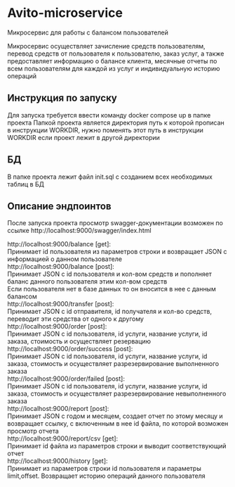 # Avito-microservice
Микросервис для работы с балансом пользователей

Микросервис осуществляет зачисление средств пользователям, перевод средств от пользователя к пользователю, заказ услуг, а также предоставляет информацию о балансе клиента, месячные отчеты по всем пользователям для каждой из услуг и индивидуальную историю операций

Инструкция по запуску
---------------------

Для запуска требуется ввести команду docker compose up в папке проекта
Папкой проекта является директория путь к которой прописан в инструкции WORKDIR, нужно поменять этот путь в инструкции WORKDIR если проект лежит в другой директории

БД
---------

В папке проекта лежит файл init.sql с созданием всех необходимых таблиц в БД

Описание эндпоинтов
---------------------

После запуска проекта просмотр swagger-документации возможен по ссылке http://localhost:9000/swagger/index.html  

http://localhost:9000/balance [get]:  
Принимает id пользователя из параметров строки и возвращает JSON с информацией о данном пользователе  
http://localhost:9000/balance [post]:  
Принимает JSON с id пользователя и кол-вом средств и пополняет баланс данного пользователя этим кол-вом средств  
                Если пользователя нет в базе данных то он вносится в нее с данным балансом  
http://localhost:9000/transfer [post]:  
Принимает JSON с id отправителя, id получателя и кол-во средств, переводит эти средства от одного к другому  
http://localhost:9000/order [post]:  
Принимает JSON с id пользователя, id услуги, название услуги, id заказа, стоимость и осуществляет резервацию  
http://localhost:9000/order/success [post]:  
Принимает JSON с id пользователя, id услуги, название услуги, id заказа, стоимость и осуществляет разрезервирование выполненного заказа  
http://localhost:9000/order/failed [post]:  
Принимает JSON с id пользователя, id услуги, название услуги, id заказа, стоимость и осуществляет разрезервирование невыполненного заказа  
http://localhost:9000/report [post]:  
Принимает JSON с годом и месяцем, создает отчет по этому месяцу и возвращает ссылку, с включенным в нее id файла, по которой возможен просмотр отчета  
http://localhost:9000/report/csv [get]:  
Принимает id файла из параметров строки и выводит соответствующий отчет  
http://localhost:9000/history [get]:  
Принимает из параметров строки id пользователя и параметры limit,offset. Возвращает историю операций данного пользователя  




